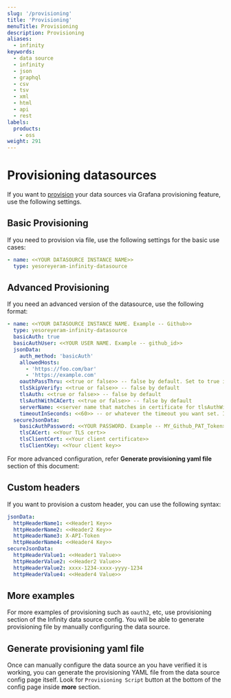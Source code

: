 ```yaml
---
slug: '/provisioning'
title: 'Provisioning'
menuTitle: Provisioning
description: Provisioning
aliases:
  - infinity
keywords:
  - data source
  - infinity
  - json
  - graphql
  - csv
  - tsv
  - xml
  - html
  - api
  - rest
labels:
  products:
    - oss
weight: 291
---
```


# Provisioning datasources

If you want to [provision](https://grafana.com/docs/grafana/latest/administration/provisioning/#provisioning-grafana) your data sources via Grafana provisioning feature, use the following settings.

## Basic Provisioning

If you need to provision via file, use the following settings for the basic use cases:

```yaml
- name: <<YOUR DATASOURCE INSTANCE NAME>>
  type: yesoreyeram-infinity-datasource
```

## Advanced Provisioning

If you need an advanced version of the datasource, use the following format:

```yaml
- name: <<YOUR DATASOURCE INSTANCE NAME. Example -- Github>>
  type: yesoreyeram-infinity-datasource
  basicAuth: true
  basicAuthUser: <<YOUR USER NAME. Example -- github_id>>
  jsonData:
    auth_method: 'basicAuth'
    allowedHosts:
      - 'https://foo.com/bar'
      - 'https://example.com'
    oauthPassThru: <<true or false>> -- false by default. Set to true if you want to pass the auth token from grafana
    tlsSkipVerify: <<true or false>> -- false by default
    tlsAuth: <<true or false>> -- false by default
    tlsAuthWithCACert: <<true or false>> -- false by default
    serverName: <<server name that matches in certificate for tlsAuthWithCACert>>
    timeoutInSeconds: <<60>> -- or whatever the timeout you want set. If not set defaults to 60.
  secureJsonData:
    basicAuthPassword: <<YOUR PASSWORD. Example -- MY_Github_PAT_Token>>
    tlsCACert: <<Your TLS cert>>
    tlsClientCert: <<Your client certificate>>
    tlsClientKey: <<Your client key>>
```

For more advanced configuration, refer **Generate provisioning yaml file** section of this document:

## Custom headers

If you want to provision a custom header, you can use the following syntax:

```yaml
jsonData:
  httpHeaderName1: <<Header1 Key>>
  httpHeaderName2: <<Header2 Key>>
  httpHeaderName3: X-API-Token
  httpHeaderName4: <<Header4 Key>>
secureJsonData:
  httpHeaderValue1: <<Header1 Value>>
  httpHeaderValue2: <<Header2 Value>>
  httpHeaderValue2: xxxx-1234-xxxx-yyyy-1234
  httpHeaderValue4: <<Header4 Value>>
```

## More examples

For more examples of provisioning such as `oauth2`, etc, use provisioning section of the Infinity data source config. You will be able to generate provisioning file by manually configuring the data source.

## Generate provisioning yaml file

Once can manually configure the data source an you have verified it is working, you can generate the provisioning YAML file from the data source config page itself. Look for `Provisioning Script` button at the bottom of the config page inside **more** section.
